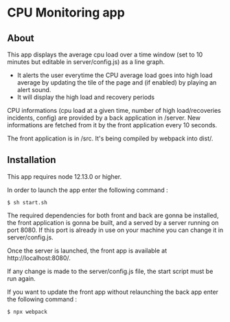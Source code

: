 # CPU Monitoring app

## About

This app displays the average cpu load over a time window (set to 10 minutes but editable in server/config.js) as a line graph.

* It alerts the user everytime the CPU average load goes into high load average by updating the tile of the page and (if enabled) by playing an alert sound.
* It will display the high load and recovery periods 

CPU informations (cpu load at a given time, number of high load/recoveries incidents, config) are provided by a back application in /server. New informations are fetched from it by the front application every 10 seconds.

The front application is in /src. It's being compiled by webpack into dist/.

## Installation

This app requires node 12.13.0 or higher.

In order to launch the app enter the following command : 

```shell script
$ sh start.sh
```

The required dependencies for both front and back are gonna be installed, the front application is gonna be built, and a served by a server running on port 8080. If this port is already in use on your machine you can change it in server/config.js. 

Once the server is launched, the front app is available at http://localhost:8080/.

If any change is made to the server/config.js file, the start script must be run again.

If you want to update the front app without relaunching the back app enter the following command :

```shell script
$ npx webpack
```



